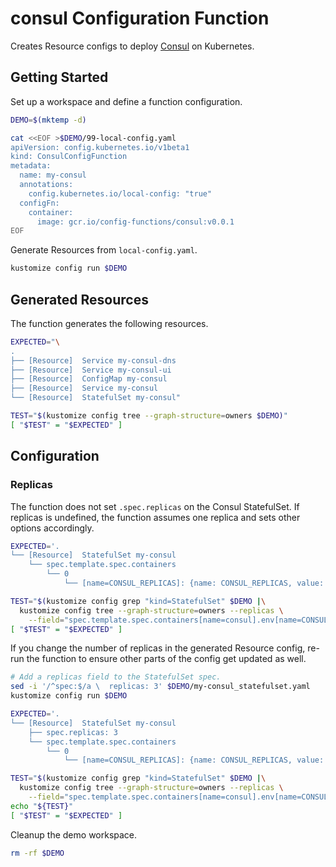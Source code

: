 [consul]: https://www.consul.io/

# consul Configuration Function

Creates Resource configs to deploy [Consul][consul] on Kubernetes.

## Getting Started

Set up a workspace and define a function configuration.
<!-- @createFunctionConfig @test -->
```sh
DEMO=$(mktemp -d)

cat <<EOF >$DEMO/99-local-config.yaml
apiVersion: config.kubernetes.io/v1beta1
kind: ConsulConfigFunction
metadata:
  name: my-consul
  annotations:
    config.kubernetes.io/local-config: "true"
  configFn:
    container:
      image: gcr.io/config-functions/consul:v0.0.1
EOF
```

Generate Resources from `local-config.yaml`.
<!-- @generateInitialResources @test -->
```sh
kustomize config run $DEMO
```

## Generated Resources

The function generates the following resources.
<!-- @verifyResourceCounts @test -->
```sh
EXPECTED="\
.
├── [Resource]  Service my-consul-dns
├── [Resource]  Service my-consul-ui
├── [Resource]  ConfigMap my-consul
├── [Resource]  Service my-consul
└── [Resource]  StatefulSet my-consul"

TEST="$(kustomize config tree --graph-structure=owners $DEMO)"
[ "$TEST" = "$EXPECTED" ]
```

## Configuration

### Replicas

The function does not set `.spec.replicas` on the Consul StatefulSet. If
replicas is undefined, the function assumes one replica and sets other options
accordingly.
<!-- @verifyConsulReplicas1 @test -->
```sh
EXPECTED='.
└── [Resource]  StatefulSet my-consul
    └── spec.template.spec.containers
        └── 0
            └── [name=CONSUL_REPLICAS]: {name: CONSUL_REPLICAS, value: "1"}'

TEST="$(kustomize config grep "kind=StatefulSet" $DEMO |\
  kustomize config tree --graph-structure=owners --replicas \
    --field="spec.template.spec.containers[name=consul].env[name=CONSUL_REPLICAS]")"
[ "$TEST" = "$EXPECTED" ]
```

If you change the number of replicas in the generated Resource config, re-run
the function to ensure other parts of the config get updated as well.
<!-- @verifyConsulReplicas3 @test -->
```sh
# Add a replicas field to the StatefulSet spec.
sed -i '/^spec:$/a \  replicas: 3' $DEMO/my-consul_statefulset.yaml
kustomize config run $DEMO

EXPECTED='.
└── [Resource]  StatefulSet my-consul
    ├── spec.replicas: 3
    └── spec.template.spec.containers
        └── 0
            └── [name=CONSUL_REPLICAS]: {name: CONSUL_REPLICAS, value: "3"}'

TEST="$(kustomize config grep "kind=StatefulSet" $DEMO |\
  kustomize config tree --graph-structure=owners --replicas \
    --field="spec.template.spec.containers[name=consul].env[name=CONSUL_REPLICAS]")"
echo "${TEST}"
[ "$TEST" = "$EXPECTED" ]
```

Cleanup the demo workspace.
<!-- @cleanupWorkspace @test -->
```sh
rm -rf $DEMO
```
